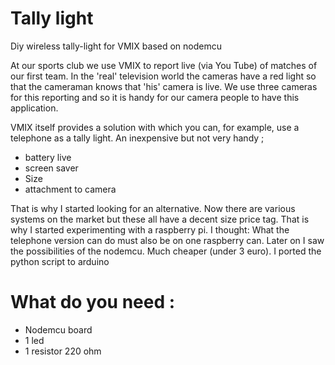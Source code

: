 # Tally light
Diy wireless tally-light for VMIX based on nodemcu

At our sports club we use VMIX to report live (via You Tube) of matches of our first team.
In the 'real' television world the cameras have a red light so that the cameraman knows that 'his' camera is live.
We use three cameras for this reporting and so it is handy for our camera people to have this application.

VMIX itself provides a solution with which you can, for example, use a telephone as a tally light. An inexpensive but not very handy ; 
- battery live 
- screen saver 
- Size 
- attachment to camera

That is why I started looking for an alternative. Now there are various systems on the market but these all have a decent size
price tag. That is why I started experimenting with a raspberry pi. I thought: What the telephone version can do must also be on one
raspberry can. Later on I saw the possibilities of the nodemcu. Much cheaper (under 3 euro). I ported the python script to arduino

# What do you need :
- Nodemcu board
- 1 led
- 1 resistor 220 ohm
